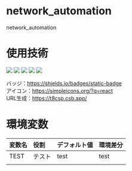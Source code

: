 # network_automation
network_automation

# 使用技術
<!--
 <img src="https://img.shields.io/badge/-{言語、フレームワーク名など}-{シールドのカラーコード}.svg?logo=next.js&style={バッチのスタイル}&logoColor={ロゴのカラーコード}">
  -->




<img src="https://img.shields.io/badge/-Python-0C0C0C.svg?logo=python&style=for-the-badge">
<img src="https://img.shields.io/badge/-FastAPI-0C0C0C.svg?logo=fastAPI&style=for-the-badge">

<img src="https://img.shields.io/badge/-AWS-0C0C0C.svg?logo=amazonaws&style=for-the-badge">
<img src="https://img.shields.io/badge/-Azure-0C0C0C.svg?logo=microsoftazure&style=for-the-badge">
<img src="https://img.shields.io/badge/-React-0C0C0C.svg?logo=react&style=for-the-badge">





バッジ：https://shields.io/badges/static-badge</br>
アイコン：https://simpleicons.org/?q=react</br>
URL生成：https://t8csp.csb.app/</br>

# 環境変数
|変数名|役割|デフォルト値|環境差分|
|:----|:----|:---------|:-------|
|TEST|テスト|test|test|
|||||


# 


